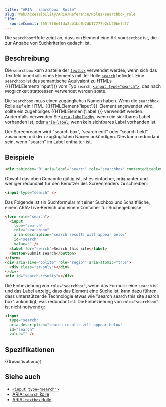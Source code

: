 ```yaml
---
title: "ARIA: `searchbox` Rolle"
slug: Web/Accessibility/ARIA/Reference/Roles/searchbox_role
l10n:
  sourceCommit: f65f7f6e4fda2cb1bd0e7db17777e2cb20be7d27
---
```


Die `searchbox`-Rolle zeigt an, dass ein Element eine Art von `textbox` ist, die zur Angabe von Suchkriterien gedacht ist.

## Beschreibung

Die `searchbox` kann anstelle der [`textbox`](/de/docs/Web/Accessibility/ARIA/Reference/Roles/textbox_role) verwendet werden, wenn sich das Textfeld innerhalb eines Elements mit der Rolle [`search`](/de/docs/Web/Accessibility/ARIA/Reference/Roles/search_role) befindet. Eine `searchbox` ist das semantische Äquivalent zu HTMLs {{HTMLElement('input')}} vom Typ `search`, [`<input type="search">`](/de/docs/Web/HTML/Element/input/search), das nach Möglichkeit stattdessen verwendet werden sollte.

Die `searchbox` muss einen zugänglichen Namen haben. Wenn die `searchbox`-Rolle auf ein HTML-{{HTMLElement('input')}}-Element angewendet wird, sollte ein zugehöriges {{HTMLElement('label')}} verwendet werden.
Andernfalls verwenden Sie [`aria-labelledby`](/de/docs/Web/Accessibility/ARIA/Reference/Attributes/aria-labelledby), wenn ein sichtbares Label vorhanden ist, oder [`aria-label`](/de/docs/Web/Accessibility/ARIA/Reference/Attributes/aria-label), wenn kein sichtbares Label vorhanden ist.

Der Screenreader wird "search box", "search edit" oder "search field" zusammen mit dem zugänglichen Namen ankündigen. Dies kann redundant sein, wenn "search" im Label enthalten ist.

## Beispiele

```html
<div tabindex="0" aria-label="search" role="searchbox" contenteditable></div>
```

Obwohl das oben Genannte gültig ist, ist es einfacher, prägnanter und weniger redundant für den Benutzer des Screenreaders zu schreiben:

```html
<input type="search" />
```

Das Folgende ist ein Suchformular mit einer Suchbox und Schaltfläche, einem ARIA-Live-Bereich und einem Container für Suchergebnisse.

```html
<form role="search">
  <input
    type="search"
    role="searchbox"
    aria-description="search results will appear below"
    id="search"
    value="" />
  <label for="search">Search this site</label>
  <button>Submit search</button>
</form>
<div aria-live="polite" role="region" aria-atomic="true">
  <div class="sr-only"></div>
</div>
<div id="search-results"></div>
```

Die Einbeziehung von `role="searchbox"`, wenn das Formular eine `search` ist und das Label anzeigt, dass das Element eine Suche ist, kann dazu führen, dass unterstützende Technologie etwas wie "search search this site search box" ankündigt, was redundant ist. Die Einbeziehung von `role="searchbox"` ist nicht notwendig:

```html
<input
  type="search"
  aria-description="search results will appear below"
  id="search"
  value="" />
```

## Spezifikationen

{{Specifications}}

## Siehe auch

- [`<input type="search">`](/de/docs/Web/HTML/Element/input/search)
- [ARIA: `search` Rolle](/de/docs/Web/Accessibility/ARIA/Reference/Roles/search_role)
- [ARIA: `textbox` Rolle](/de/docs/Web/Accessibility/ARIA/Reference/Roles/textbox_role)
